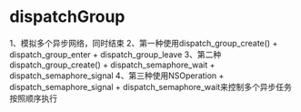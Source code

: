 # dispatchGroup
1、模拟多个异步网络，同时结束
2、第一种使用dispatch_group_create() + dispatch_group_enter + dispatch_group_leave
3、第二种dispatch_group_create() + dispatch_semaphore_wait + dispatch_semaphore_signal
4、第三种使用NSOperation + dispatch_semaphore_signal + dispatch_semaphore_wait来控制多个异步任务按照顺序执行
